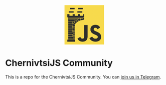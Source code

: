 <a href="https://telegram.me/joinchat/Bq7KYT8X1sdwJ5WB8k-kOg">
  <div align="center">
    <img src="./logo.png" width="25%">
  </div>
</a>

# ChernivtsiJS Community

This is a repo for the ChernivtsiJS Community. You can [join us in Telegram](https://telegram.me/joinchat/Bq7KYT8X1sdwJ5WB8k-kOg).
